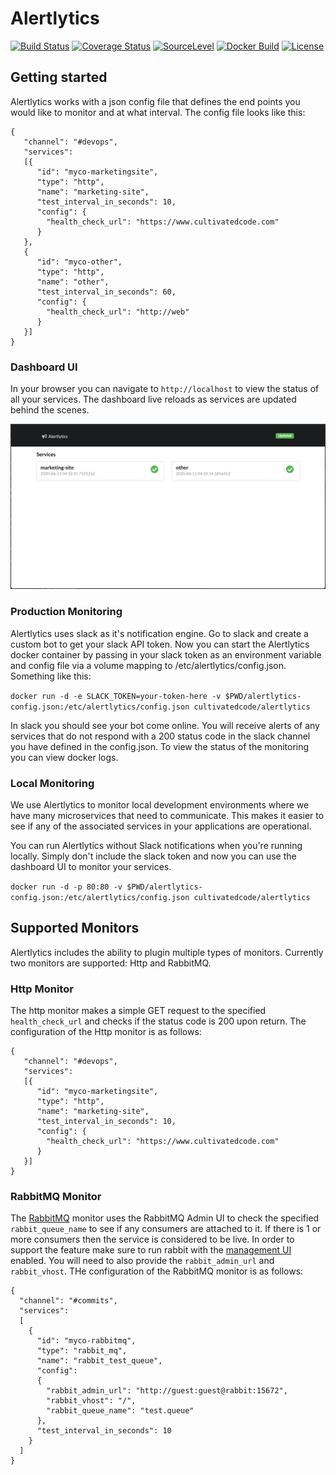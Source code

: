 # Alertlytics

[![Build Status](https://travis-ci.org/cultivatedcode/alertlytics.svg?branch=master)](https://travis-ci.org/cultivatedcode/alertlytics)
[![Coverage Status](https://coveralls.io/repos/github/cultivatedcode/alertlytics/badge.svg?branch=master)](https://coveralls.io/github/cultivatedcode/alertlytics?branch=master)
[![SourceLevel](https://app.sourcelevel.io/github/cultivatedcode/alertlytics.svg)](https://app.sourcelevel.io/github/cultivatedcode/alertlytics)
[![Docker Build](https://img.shields.io/docker/cloud/build/cultivatedcode/alertlytics.svg)](https://hub.docker.com/repository/docker/cultivatedcode/alertlytics)
[![License](https://img.shields.io/badge/License-Apache%202.0-blue.svg)](https://github.com/cultivatedcode/alertlytics/blob/master/LICENSE)

## Getting started

Alertlytics works with a json config file that defines the end points you would like to monitor and at what interval.  The config file looks like this:

```
{
   "channel": "#devops",
   "services":
   [{
      "id": "myco-marketingsite",
      "type": "http",
      "name": "marketing-site",
      "test_interval_in_seconds": 10,
      "config": {
        "health_check_url": "https://www.cultivatedcode.com"
      }
   },
   {
      "id": "myco-other",
      "type": "http",
      "name": "other",
      "test_interval_in_seconds": 60,
      "config": {
        "health_check_url": "http://web"
      }
   }]
}
```

### Dashboard UI

In your browser you can navigate to `http://localhost` to view the status of all your services.  The dashboard live reloads as services are updated behind the scenes.

![Status Dashboard](docs/images/status-dashboard.png)

### Production Monitoring

Alertlytics uses slack as it's notification engine.  Go to slack and create a custom bot to get your slack API token.  Now you can start the Alertlytics docker container by passing in your slack token as an environment variable and config file via a volume mapping to /etc/alertlytics/config.json.  Something like this:

`docker run -d -e SLACK_TOKEN=your-token-here -v $PWD/alertlytics-config.json:/etc/alertlytics/config.json cultivatedcode/alertlytics`

In slack you should see your bot come online.  You will receive alerts of any services that do not respond with a 200 status code in the slack channel you have defined in the config.json.  To view the status of the monitoring you can view docker logs.

### Local Monitoring

We use Alertlytics to monitor local development environments where we have many microservices that need to communicate.  This makes it easier to see if any of the associated services in your applications are operational.

You can run Alertlytics without Slack notifications when you're running locally.  Simply don't include the slack token and now you can use the dashboard UI to monitor your services.

`docker run -d -p 80:80 -v $PWD/alertlytics-config.json:/etc/alertlytics/config.json cultivatedcode/alertlytics`

## Supported Monitors

Alertlytics includes the ability to plugin multiple types of monitors.  Currently two monitors are supported: Http and RabbitMQ.

### Http Monitor

The http monitor makes a simple GET request to the specified `health_check_url` and checks if the status code is 200 upon return.  The configuration of the Http monitor is as follows:

```
{
   "channel": "#devops",
   "services":
   [{
      "id": "myco-marketingsite",
      "type": "http",
      "name": "marketing-site",
      "test_interval_in_seconds": 10,
      "config": {
        "health_check_url": "https://www.cultivatedcode.com"
      }
   }]
}
```

### RabbitMQ Monitor

The [RabbitMQ](https://www.rabbitmq.com/) monitor uses the RabbitMQ Admin UI to check the specified `rabbit_queue_name` to see if any consumers are attached to it.  If there is 1 or more consumers then the service is considered to be live.  In order to support the feature make sure to run rabbit with the [management UI](https://www.rabbitmq.com/management.html) enabled.  You will need to also provide the `rabbit_admin_url` and `rabbit_vhost`.  THe configuration of the RabbitMQ monitor is as follows:

```
{
  "channel": "#commits",
  "services":
  [
    {
      "id": "myco-rabbitmq",
      "type": "rabbit_mq",
      "name": "rabbit_test_queue",
      "config":
      {
        "rabbit_admin_url": "http://guest:guest@rabbit:15672",
        "rabbit_vhost": "/",
        "rabbit_queue_name": "test.queue"
      },
      "test_interval_in_seconds": 10
    }
  ]
}
```

